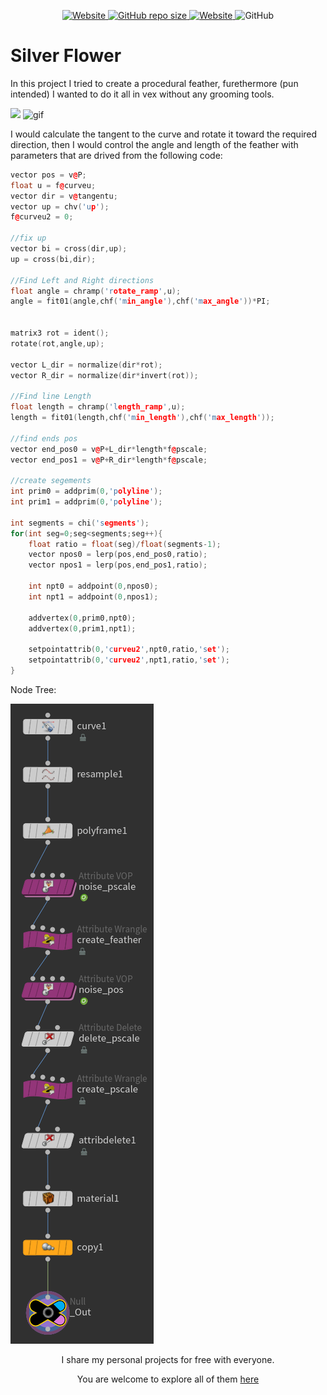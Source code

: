 <p align="center">
   <a href="https://github.com/nitzan-treg/community_projects/">
    <img alt="Website" src="https://img.shields.io/website?label=main%20project&up_message=Community%20Projects&url=https%3A%2F%2Fgithub.com%2Fnitzan-treg%2Fcommunity_projects">
  </a>
  <a href="https://github.com/nitzan-treg/community_projects/">
    <img alt="GitHub repo size" src="https://img.shields.io/github/repo-size/nitzan-treg/2021_11_11_silver_flower">
  </a>
  <a href="https://www.nitzan-tregerman.com/">
    <img alt="Website" src="https://img.shields.io/website?up_message=nitzan-tregerman.com&url=https%3A%2F%2Fwww.nitzan-tregerman.com%2F">
  </a>
  <img alt="GitHub" src="https://img.shields.io/github/license/nitzan-treg/2021_11_11_silver_flower">
</p>

<!---------------------------------------------------------------------------------------------------------------------->

#  Silver Flower
In this project I tried to create a procedural feather, furethermore (pun intended) I wanted to do it all in vex without any grooming tools.

<img src="Images/silver_flower.png">
<img alt = "gif" src="Images/feather_vex.gif">

I would calculate the tangent to the curve and rotate it toward the required direction, then I would control the angle and length of the feather with parameters that are drived from the following code:

```c++
vector pos = v@P;
float u = f@curveu;
vector dir = v@tangentu;
vector up = chv('up');
f@curveu2 = 0;

//fix up
vector bi = cross(dir,up);
up = cross(bi,dir);

//Find Left and Right directions
float angle = chramp('rotate_ramp',u);
angle = fit01(angle,chf('min_angle'),chf('max_angle'))*PI;


matrix3 rot = ident();
rotate(rot,angle,up);

vector L_dir = normalize(dir*rot);
vector R_dir = normalize(dir*invert(rot));

//Find line Length
float length = chramp('length_ramp',u);
length = fit01(length,chf('min_length'),chf('max_length'));

//find ends pos
vector end_pos0 = v@P+L_dir*length*f@pscale;
vector end_pos1 = v@P+R_dir*length*f@pscale;

//create segements
int prim0 = addprim(0,'polyline');
int prim1 = addprim(0,'polyline');

int segments = chi('segments');
for(int seg=0;seg<segments;seg++){
    float ratio = float(seg)/float(segments-1);
    vector npos0 = lerp(pos,end_pos0,ratio);
    vector npos1 = lerp(pos,end_pos1,ratio);
    
    int npt0 = addpoint(0,npos0);
    int npt1 = addpoint(0,npos1);
    
    addvertex(0,prim0,npt0);
    addvertex(0,prim1,npt1);
    
    setpointattrib(0,'curveu2',npt0,ratio,'set');
    setpointattrib(0,'curveu2',npt1,ratio,'set');
}

```

Node Tree:

<img src="Images/Node Tree.png">

<!---------------------------------------------------------------------------------------------------------------------->

<p align="center">
   I share my personal projects for free with everyone.
</p> 

<p align="center">
   You are welcome to explore all of them
   <a href="https://github.com/nitzan-treg/community_projects/">
      here
   </a>
</p> 
   

